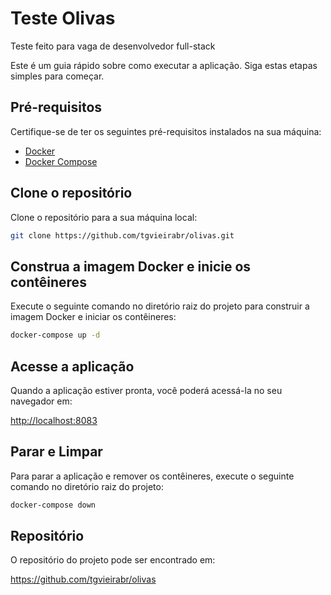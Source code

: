 # Teste Olivas

Teste feito para vaga de desenvolvedor full-stack

Este é um guia rápido sobre como executar a aplicação. Siga estas etapas simples para começar.

## Pré-requisitos

Certifique-se de ter os seguintes pré-requisitos instalados na sua máquina:

- [Docker](https://www.docker.com/)
- [Docker Compose](https://docs.docker.com/compose/)

## Clone o repositório

Clone o repositório para a sua máquina local:

```bash
git clone https://github.com/tgvieirabr/olivas.git
```

## Construa a imagem Docker e inicie os contêineres

Execute o seguinte comando no diretório raiz do projeto para construir a imagem Docker e iniciar os contêineres:

```bash
docker-compose up -d
```

## Acesse a aplicação

Quando a aplicação estiver pronta, você poderá acessá-la no seu navegador em:

<http://localhost:8083>

## Parar e Limpar

Para parar a aplicação e remover os contêineres, execute o seguinte comando no diretório raiz do projeto:

```bash
docker-compose down
```

## Repositório

O repositório do projeto pode ser encontrado em:

<https://github.com/tgvieirabr/olivas>